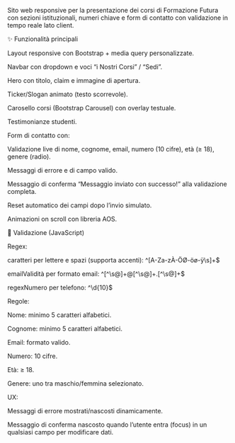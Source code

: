 Sito web responsive per la presentazione dei corsi di Formazione Futura con sezioni istituzionali, numeri chiave e form di contatto con validazione in tempo reale lato client.

✨ Funzionalità principali

Layout responsive con Bootstrap + media query personalizzate.

Navbar con dropdown e voci “i Nostri Corsi” / “Sedi”.

Hero con titolo, claim e immagine di apertura.

Ticker/Slogan animato (testo scorrevole).

Carosello corsi (Bootstrap Carousel) con overlay testuale.

Testimonianze studenti.

Form di contatto con:

Validazione live di nome, cognome, email, numero (10 cifre), età (≥ 18), genere (radio).

Messaggi di errore e di campo valido.

Messaggio di conferma “Messaggio inviato con successo!” alla validazione completa.

Reset automatico dei campi dopo l’invio simulato.

Animazioni on scroll con libreria AOS.

🧠 Validazione (JavaScript)

Regex:

caratteri per lettere e spazi (supporta accenti): ^[A-Za-zÀ-ÖØ-öø-ÿ\s]+$

emailValidità per formato email: ^[^\s@]+@[^\s@]+\.[^\s@]+$

regexNumero per telefono: ^\d{10}$

Regole:

Nome: minimo 5 caratteri alfabetici.

Cognome: minimo 5 caratteri alfabetici.

Email: formato valido.

Numero: 10 cifre.

Età: ≥ 18.

Genere: uno tra maschio/femmina selezionato.

UX:

Messaggi di errore mostrati/nascosti dinamicamente.

Messaggio di conferma nascosto quando l’utente entra (focus) in un qualsiasi campo per modificare dati.

